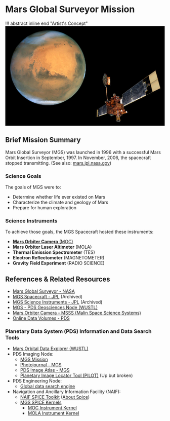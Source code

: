# Mars Global Surveyor Mission

!!! abstract inline end "Artist's Concept"
    [![Mars Global Surveyor](assets/mgs.png)](attachments/download/977/Mars_global_surveyor.png "Mars_global_surveyor.png")

## Brief Mission Summary

Mars Global Surveyor (MGS) was launched in 1996 with a successful Mars
Orbit Insertion in September, 1997. In November, 2006, the spacecraft
stopped transmitting. (See also:
[mars.jpl.nasa.gov](http://mars.jpl.nasa.gov/mgs/))

### Science Goals

The goals of MGS were to:

- Determine whether life ever existed on Mars
- Characterize the climate and geology of Mars
- Prepare for human exploration

### Science Instruments

To achieve those goals, the MGS Spacecraft hosted these instruments:

  - [**Mars Orbiter Camera** (MOC)](moc-mars-orbiter-camera.md)
  - **Mars Orbiter Laser Altimeter** (MOLA)
  - **Thermal Emission Spectrometer** (TES)
  - **Electron Reflectometer** (MAGNETOMETER)
  - **Gravity Field Experiment** (RADIO SCIENCE)

## References & Related Resources

  - [Mars Global Surveyor - NASA](https://science.nasa.gov/mission/mars-global-surveyor/)
  - [MGS Spacecraft - JPL](https://web.archive.org/web/20161015173825/http://mars.jpl.nasa.gov/mgs/mission/spacecraft.html) (Archived)
  - [MGS Science Instruments - JPL](https://web.archive.org/web/20160401010931/http://mars.jpl.nasa.gov/mgs/mission/sc_instruments.html) (Archived)
  - [MGS - PDS Geosciences Node (WUSTL)](https://pds-geosciences.wustl.edu/missions/mgs/index.htm)
  - [Mars Orbiter Camera - MSSS (Malin Space Science Systems)](http://www.msss.com/all_projects/mgs-mars-orbiter-camera.php)
  - [Online Data Volumes - PDS](http://pds-imaging.jpl.nasa.gov/volumes/mgs.html#mgsMOCDSDP)

### Planetary Data System (PDS) Information and Data Search Tools
  
  - [Mars Orbital Data Explorer (WUSTL)](http://ode.rsl.wustl.edu/mars/)
  - PDS Imaging Node:
      - [MGS Mission](http://pds-imaging.jpl.nasa.gov/portal/mgs_mission.html)
      - [Photojournal - MGS](http://photojournal.jpl.nasa.gov/mission/MGS)
      - [PDS Image Atlas - MGS](https://pds-imaging.jpl.nasa.gov/search/?fq=ATLAS_MISSION_NAME%3A%22mars%20global%20surveyor%22)
      - [Planetary Image Locator Tool (PILOT)](http://pilot.wr.usgs.gov/index.php?view=map&target=mars) (Up but broken)
  - PDS Engineering Node:
      - [Global data search engine](http://pds.nasa.gov/)
  - Navigation and Ancillary Information Facility (NAIF):
      - [NAIF SPICE Toolkit](ftp://naif.jpl.nasa.gov/pub/naif/toolkit/) ([About Spice](https://naif.jpl.nasa.gov/naif/spiceconcept.html))
      - [MGS SPICE Kernels](https://naif.jpl.nasa.gov/pub/naif/pds/data/mgs-m-spice-6-v1.0/mgsp_1000/)
        - [MOC Instrument Kernel](https://naif.jpl.nasa.gov/pub/naif/pds/data/mgs-m-spice-6-v1.0/mgsp_1000/data/ik/mgs_moc_v20.ti)
        - [MOLA Instrument Kernel](https://naif.jpl.nasa.gov/pub/naif/pds/data/mgs-m-spice-6-v1.0/mgsp_1000/data/ik/mgs_mola_v26.ti)